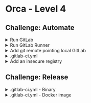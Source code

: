 # Orca - Level 4

## Challenge: Automate

<details><summary>Run GitLab</summary>
<p>

Run on local computer.

```bash
docker network create orca-gitlab-network
docker run -d --name gitlab \
    --net orca-gitlab-network -p 8000:8000 \
    --network-alias gitlab.local.cmd.cat \
    --network-alias registry.local.cmd.cat \
    -e "GITLAB_DOMAIN=local.cmd.cat" \
    lukaszlach/orca-gitlab
```

Run on a workshop VPS server (replace `XX` with your server number).

**Notice**: Change `local` to `vpsXX` in all further code snippets if needed.

```bash
docker network create orca-gitlab-network
docker run -d --name gitlab \
    --net orca-gitlab-network -p 8000:8000 \
    --network-alias gitlab.vpsXX.cmd.cat \
    --network-alias registry.vpsXX.cmd.cat \
    -e "GITLAB_DOMAIN=vpsXX.cmd.cat" \
    lukaszlach/orca-gitlab
```


</p>
</details>

<details><summary>Run GitLab Runner</summary>
<p>

```bash
docker run -d --name gitlab-runner \
    --net orca-gitlab-network \
    -v /var/run/docker.sock:/var/run/docker.sock \
    lukaszlach/orca-gitlab-runner
```

</p>
</details>


<details><summary>Add git remote pointing local GitLab</summary>
<p>

```bash
git remote add local http://gitlab.local.cmd.cat:8000/root/orca.git
```

</p>
</details>

<details><summary>.gitlab-ci.yml</summary>
<p>

```yaml
before_script:
  - docker login registry.local.cmd.cat:8000 -u root -p passw0rd

stages:
  - build

build:
  stage: build
  script:
    - docker build --no-cache -t orca .
```

</p>
</details>

<details><summary>Add an insecure registry</summary>
<p>

```bash
sudo echo '{"insecure-registries":["registry.local.cmd.cat:8000"]}' > /etc/docker/daemon.json
sudo kill -HUP $(pidof dockerd)
```

</p>
</details>

## Challenge: Release

<details><summary>.gitlab-ci.yml - Binary</summary>
<p>

```yaml
before_script:
  - docker login registry.local.cmd.cat:8000 -u root -p passw0rd

stages:
  - build

build:
  stage: build
  artifacts:
    untracked: true
  script:
    - docker build --no-cache -t orca .
    - docker cp $(docker create orca):/orca . && docker rm -f $(docker ps -lq)
```

</p>
</details>

<details><summary>.gitlab-ci.yml - Docker image</summary>
<p>

```yaml
before_script:
  - docker login registry.local.cmd.cat:8000 -u root -p passw0rd

stages:
  - build

build:
  stage: build
  artifacts:
    untracked: true
  script:
    - docker build --no-cache -t orca .
    - docker cp $(docker create orca):/orca . && docker rm -f $(docker ps -lq)
    - docker tag orca registry.local.cmd.cat:8000/root/orca:$CI_JOB_ID
    - docker push registry.local.cmd.cat:8000/root/orca:$CI_JOB_ID
```

</p>
</details>
